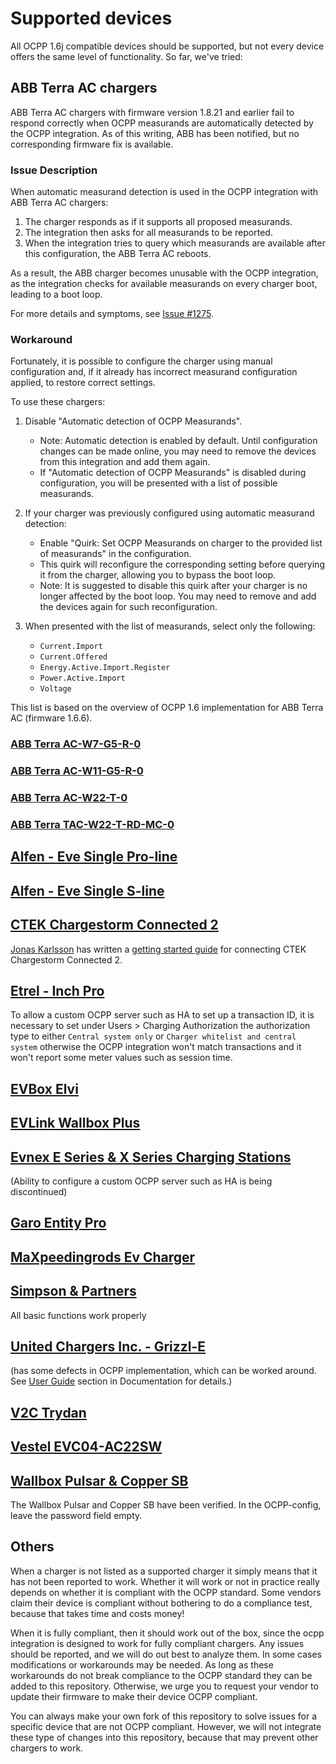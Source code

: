 Supported devices
=================

All OCPP 1.6j compatible devices should be supported, but not every device offers the same level of functionality. So far, we've tried:

## ABB Terra AC chargers

ABB Terra AC chargers with firmware version 1.8.21 and earlier fail to respond correctly when OCPP measurands are automatically detected by the OCPP integration. As of this writing, ABB has been notified, but no corresponding firmware fix is available.

### Issue Description

When automatic measurand detection is used in the OCPP integration with ABB Terra AC chargers:

1. The charger responds as if it supports all proposed measurands.
2. The integration then asks for all measurands to be reported.
3. When the integration tries to query which measurands are available after this configuration, the ABB Terra AC reboots.

As a result, the ABB charger becomes unusable with the OCPP integration, as the integration checks for available measurands on every charger boot, leading to a boot loop.

For more details and symptoms, see [Issue #1275](https://github.com/lbbrhzn/ocpp/issues/1275).

### Workaround

Fortunately, it is possible to configure the charger using manual configuration and, if it already has incorrect measurand configuration applied, to restore correct settings.

To use these chargers:

1. Disable "Automatic detection of OCPP Measurands".
   - Note: Automatic detection is enabled by default. Until configuration changes can be made online, you may need to remove the devices from this integration and add them again.
   - If "Automatic detection of OCPP Measurands" is disabled during configuration, you will be presented with a list of possible measurands.

2. If your charger was previously configured using automatic measurand detection:
   - Enable "Quirk: Set OCPP Measurands on charger to the provided list of measurands" in the configuration.
   - This quirk will reconfigure the corresponding setting before querying it from the charger, allowing you to bypass the boot loop.
   - Note: It is suggested to disable this quirk after your charger is no longer affected by the boot loop. You may need to remove and add the devices again for such reconfiguration.

3. When presented with the list of measurands, select only the following:
   - `Current.Import`
   - `Current.Offered`
   - `Energy.Active.Import.Register`
   - `Power.Active.Import`
   - `Voltage`

This list is based on the overview of OCPP 1.6 implementation for ABB Terra AC (firmware 1.6.6).

### [ABB Terra AC-W7-G5-R-0](https://new.abb.com/products/6AGC082156/tac-w7-g5-r-0)

### [ABB Terra AC-W11-G5-R-0](https://new.abb.com/products/6AGC082156/tac-w11-g5-r-0)

### [ABB Terra AC-W22-T-0](https://new.abb.com/products/6AGC081279/tac-w22-t-0)

### [ABB Terra TAC-W22-T-RD-MC-0](https://new.abb.com/products/6AGC081281/tac-w22-t-rd-mc-0)

## [Alfen - Eve Single Pro-line](https://alfen.com/en/ev-charge-points/alfen-product-range)

## [Alfen - Eve Single S-line](https://alfen.com/en/ev-charge-points/alfen-product-range)

## [CTEK Chargestorm Connected 2](https://www.ctek.com/uk/ev-charging/chargestorm%C2%AE-connected-2)
[Jonas Karlsson](https://github.com/jonasbkarlsson) has written a [getting started guide](https://github.com/jonasbkarlsson/ocpp/wiki/CTEK-Chargestorm-Connected-2) for connecting CTEK Chargestorm Connected 2.

## [Etrel - Inch Pro](https://etrel.com/charging-solutions/inch-pro/)
To allow a custom OCPP server such as HA to set up a transaction ID, it is necessary to set under Users > Charging Authorization the
authorization type to either `Central system only` or `Charger whitelist and central system` otherwise the OCPP integration won't
match transactions and it won't report some meter values such as session time.

## [EVBox Elvi](https://evbox.com/en/ev-chargers/elvi)

## [EVLink Wallbox Plus](https://www.se.com/ww/en/product/EVH3S22P0CK/evlink-wallbox-plus---t2-attached-cable---3-phase---32a-22kw/)

## [Evnex E Series & X Series Charging Stations](https://www.evnex.com/)
(Ability to configure a custom OCPP server such as HA is being discontinued)

## [Garo Entity Pro](https://www.garo.se/en/professional/products/e-mobility/wallbox/entity-pro/wallbox-entity-pro-22-sigi-o)

## [MaXpeedingrods Ev Charger](https://www.maxpeedingrods.com/category/ev-charger.html)

## [Simpson & Partners](https://simpson-partners.com/home-ev-charger/)
All basic functions work properly

## [United Chargers Inc. - Grizzl-E](https://grizzl-e.com/about/)
(has some defects in OCPP implementation, which can be worked around. See [User Guide](https://github.com/lbbrhzn/ocpp/blob/main/docs/user-guide.md) section in Documentation for details.)

## [V2C Trydan](https://v2charge.com/trydan)

## [Vestel EVC04-AC22SW](https://www.vestel-echarger.com/EVC04_HomeSmart22kW.html)

## [Wallbox Pulsar & Copper SB](https://wallbox.com/en_uk/wallbox-pulsar)
The Wallbox Pulsar and Copper SB have been verified.
In the OCPP-config, leave the password field empty.

## Others
When a charger is not listed as a supported charger it simply means that it has not been reported to work. Whether it will work or not in practice really depends on whether it is compliant with the OCPP standard. Some vendors claim their device is compliant without bothering to do a compliance test, because that takes time and costs money!

When it is fully compliant, then it should work out of the box, since the ocpp integration is designed to work for fully compliant chargers. Any issues should be reported, and we will do out best to analyze them. In some cases modifications or workarounds may be needed. As long as these workarounds do not break compliance to the OCPP standard they can be added to this repository.
Otherwise, we urge you to request your vendor to update their firmware to make their device OCPP compliant.

You can always make your own fork of this repository to solve issues for a specific device that are not OCPP compliant. However, we will not integrate these type of changes into this repository, because that may prevent other chargers to work.
